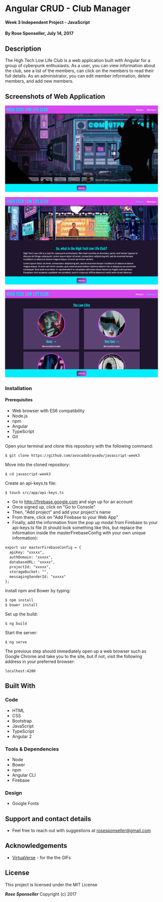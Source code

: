 # Angular CRUD - Club Manager

#### Week 3 Independent Project - JavaScript

#### By **Rose Sponseller, July 14, 2017**

## Description

The High Tech Low Life Club is a web application built with Angular for a group of cyberpunk enthusiasts. As a user, you can view information about the club, see a list of the members, can click on the members to read their full details. As an administrator, you can edit member information, delete members, and add new members.

## Screenshots of Web Application

![screenshot of project](https://github.com/avocadobravado/javascript-week3/raw/master/src/assets/scs01.png?raw=true)

![screenshot of project](https://github.com/avocadobravado/javascript-week3/raw/master/src/assets/scs02.png?raw=true)

![screenshot of project](https://github.com/avocadobravado/javascript-week3/raw/master/src/assets/scs03.png?raw=true)

### Installation

#### Prerequisites

* Web browser with ES6 compatibility
* Node.js
* npm
* Angular
* TypeScript
* Git

Open your terminal and clone this repository with the following command:

```
$ git clone https://github.com/avocadobravado/javascript-week3
```

Move into the cloned repository:

```
$ cd javascript-week3
```

Create an api-keys.ts file:

```
$ touch src/app/api-keys.ts
```

* Go to http://firebase.google.com and sign up for an account
* Once signed up, click on "Go to Console"
* Then, "Add project" and add your project's name
* From there, click on "Add Firebase to your Web App"
* Finally, add the information from the pop up modal from Firebase to your api-keys.ts file (it should look something like this, but replace the information inside the masterFirebaseConfig with your own unique information):

```
export var masterFirebaseConfig = {
  apiKey: "xxxxx",
  authDomain: "xxxxx",
  databaseURL: "xxxxx",
  projectId: "xxxxx",
  storageBucket: "",
  messagingSenderId: "xxxxx"
};
```

Install npm and Bower by typing:

```
$ npm install
$ bower install
```

Set up the build:

```
$ ng build
```

Start the server:

```
$ ng serve
```

The previous step should immediately open up a web browser such as Google Chrome and take you to the site, but if not, visit the following address in your preferred browser:

```
localhost:4200
```

## Built With

### Code
* HTML
* CSS
* Bootstrap
* JavaScript
* TypeScript
* Angular 2

### Tools &amp; Dependencies
* Node
* Bower
* npm
* Angular CLI
* Firebase

### Design
* Google Fonts

## Support and contact details

* Feel free to reach out with suggestions at rosesponseller@gmail.com

## Acknowledgements

* [VirtuaVerse](https://twitter.com/virtuaverse?lang=en) - for the the GIFs

## License

This project is licensed under the MIT License

**_Rose Sponseller_** Copyright (c) 2017
